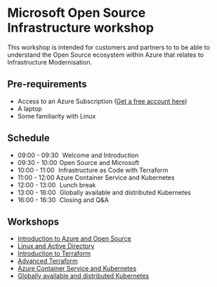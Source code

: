 # Microsoft Open Source Infrastructure workshop

This workshop is intended for customers and partners to to be able to understand the Open Source ecosystem within Azure that relates to Infrastructure Modernisation.

## Pre-requirements
* Access to an Azure Subscription ([Get a free account here](https://azure.microsoft.com/en-gb/free/))
* A laptop
* Some familiarity with Linux

## Schedule
* 09:00 - 09:30   Welcome and Introduction 
* 09:30 - 10:00  Open Source and Microsoft 
* 10:00 - 11:00   Infrastructure as Code with Terraform
* 11:00 - 12:00  Azure Container Service and Kubernetes
* 12:00 - 13:00   Lunch break 
* 13:00 - 16:00   Globally available and distributed Kubernetes
* 16:00 - 16:30   Closing and Q&A

## Workshops

* [Introduction to Azure and Open Source](https://github.com/justindavies/OSSCIWorkshop/blob/master/Intro/README.md)
* [Linux and Active Directory](https://github.com/justindavies/OSSCIWorkshop/blob/master/ADIntegration/README.md)
* [Introduction to Terraform](https://github.com/justindavies/OSSCIWorkshop/blob/master/Terraform/README.md)
* [Advanced Terraform](https://github.com/justindavies/TerraformOnAzure/blob/master/README.md)
* [Azure Container Service and Kubernetes](https://github.com/justindavies/OSSCIWorkshop/blob/master/ACSandKubernetes/README.md)
* [Globally available and distributed Kubernetes](https://github.com/justindavies/KubeOnAzure/blob/master/GloballyDistributed/README.md)